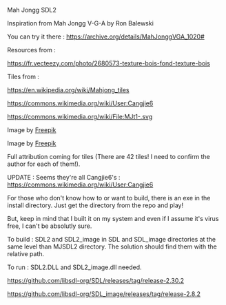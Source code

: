 Mah Jongg SDL2

Inspiration from Mah Jongg V-G-A by Ron Balewski

You can try it there : https://archive.org/details/MahJonggVGA_1020#

Resources from :

https://fr.vecteezy.com/photo/2680573-texture-bois-fond-texture-bois

Tiles from :

https://en.wikipedia.org/wiki/Mahjong_tiles

https://commons.wikimedia.org/wiki/User:Cangjie6

https://commons.wikimedia.org/wiki/File:MJt1-.svg


Image by <a href="https://www.freepik.com/free-vector/flat-design-poker-table-background_88532214.htm">Freepik</a>

Image by <a href="https://www.freepik.com/free-vector/flat-design-poker-table-background_88532181.htm">Freepik</a>

Full attribution coming for tiles (There are 42 tiles! I need to confirm the author for each of them!).

UPDATE : Seems they're all Cangjie6's : https://commons.wikimedia.org/wiki/User:Cangjie6

For those who don't know how to or want to build, there is an exe in the install directory. Just get the directory from the repo and play!

But, keep in mind that I built it on my system and even if I assume it's virus free, I can't be absolutly sure.

To build : SDL2 and SDL2_image in SDL and SDL_image directories at the same level than MJSDL2 directory. The solution should find them with the relative path.

To run : SDL2.DLL and SDL2_image.dll needed.

https://github.com/libsdl-org/SDL/releases/tag/release-2.30.2

https://github.com/libsdl-org/SDL_image/releases/tag/release-2.8.2

